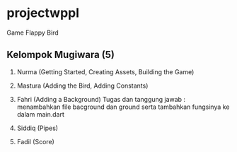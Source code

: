 # projectwppl

Game Flappy Bird

## Kelompok Mugiwara (5)

1. Nurma (Getting Started, Creating Assets, Building the Game)


2. Mastura (Adding the Bird, Adding Constants)


3. Fahri (Adding a Background) 
    Tugas dan tanggung jawab : menambahkan file bacground dan ground serta tambahkan fungsinya ke dalam main.dart

4. Siddiq (Pipes)


5. Fadil (Score)
